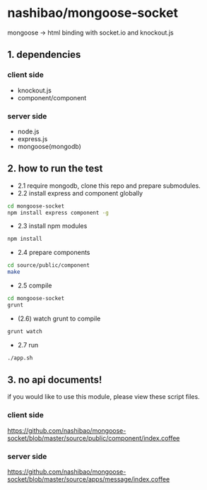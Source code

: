 # nashibao/mongoose-socket

mongoose -> html binding with socket.io and knockout.js

## 1. dependencies

### client side

- knockout.js
- component/component


### server side

- node.js
- express.js
- mongoose(mongodb)

## 2. how to run the test

- 2.1 require mongodb, clone this repo and prepare submodules.
- 2.2 install express and component globally

```bash
cd mongoose-socket
npm install express component -g
```

- 2.3 install npm modules

```bash
npm install
```

- 2.4 prepare components

```bash
cd source/public/component
make
```

- 2.5 compile

```bash
cd mongoose-socket
grunt
```

- (2.6) watch grunt to compile

```bash
grunt watch
```
- 2.7 run

```bash
./app.sh
```

## 3. no api documents!

if you would like to use this module, please view these script files.

### client side

https://github.com/nashibao/mongoose-socket/blob/master/source/public/component/index.coffee


### server side

https://github.com/nashibao/mongoose-socket/blob/master/source/apps/message/index.coffee




